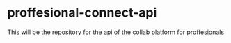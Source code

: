 # proffesional-connect-api
This will be the repository for the api of the collab platform for proffesionals
